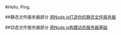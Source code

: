 #Hello, Ping.

##静态文件服务器部分
[用Node.js打造你的静态文件服务器](http://cnodejs.org/topic/4f16442ccae1f4aa27001071)

##动态文件服务器部分
[用Node.js构建动态服务器基础](http://cnodejs.org/topic/4f16442ccae1f4aa27001059)
